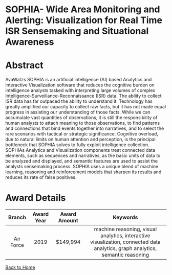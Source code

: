 
SOPHIA- Wide Area Monitoring and Alerting: Visualization for Real Time ISR Sensemaking and Situational Awareness
================================================================================================================

# Abstract


AvaWatzs SOPHIA is an artificial intelligence (AI) based Analytics and interactive Visualization software that reduces the cognitive burden on intelligence analysts tasked with interpreting large volumes of complex Intelligence-Surveillance-Reconnaissance (ISR) data. The ability to collect ISR data has far outpaced the ability to understand it. Technology has greatly amplified our capacity to collect raw facts, but it has not made equal progress in assisting our understanding of those facts. While we can accumulate vast quantities of observations, it is still the responsibility of human analysts to attach meaning to those observations, to find patterns and connections that bind events together into narratives, and to select the rare scenarios with tactical or strategic significance. Cognitive overload, due to natural limits on human attention and perception, is the principal bottleneck that SOPHIA solves to fully exploit intelligence collection. SOPHIAs Analytics and Visualization components treat connected data elements, such as sequences and narratives, as the basic units of data to be analyzed and displayed, and semantic features are used to assist the analysts sensemaking process. SOPHIA uses a unique blend of machine learning, reasoning and reinforcement models that sharpen its results and reduces its rate of false positives.  

# Award Details

|Branch|Award Year|Award Amount|Keywords|
| :---: | :---: | :---: | :---: |
|Air Force|2019|$149,994|machine reasoning, visual analytics, interactive visualization, connected data analytics, graph analytics, semantic reasoning|
  
  


[Back to Home](https://github.com/chrischow/dod_sbir_awards#25)